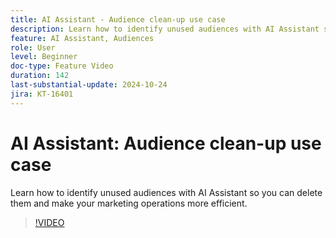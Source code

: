 ```yaml
---
title: AI Assistant - Audience clean-up use case
description: Learn how to identify unused audiences with AI Assistant so you can delete them and make your marketing operations more efficient.
feature: AI Assistant, Audiences
role: User
level: Beginner
doc-type: Feature Video
duration: 142
last-substantial-update: 2024-10-24
jira: KT-16401
---
```


# AI Assistant: Audience clean-up use case

Learn how to identify unused audiences with AI Assistant so you can delete them and make your marketing operations more efficient.

>[!VIDEO](https://video.tv.adobe.com/v/3435532/?learn=on)
